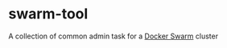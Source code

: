 # swarm-tool

A collection of common admin task for a [Docker Swarm](https://docs.docker.com/engine/swarm/) cluster
